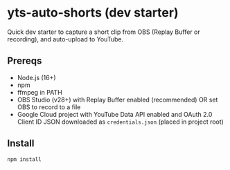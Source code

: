 # yts-auto-shorts (dev starter)

Quick dev starter to capture a short clip from OBS (Replay Buffer or recording), and auto-upload to YouTube.

## Prereqs
- Node.js (16+)
- npm
- ffmpeg in PATH
- OBS Studio (v28+) with Replay Buffer enabled (recommended) OR set OBS to record to a file
- Google Cloud project with YouTube Data API enabled and OAuth 2.0 Client ID JSON downloaded as `credentials.json` (placed in project root)

## Install
```bash
npm install
